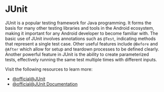 # JUnit

JUnit is a popular testing framework for Java programming. It forms the basis for many other testing libraries and tools in the Android ecosystem, making it important for any Android developer to become familiar with. The basic use of JUnit involves annotations such as `@Test`, indicating methods that represent a single test case. Other useful features include `@Before` and `@After` which allow for setup and teardown processes to be defined clearly. Another powerful feature in JUnit is the ability to create parameterized tests, effectively running the same test multiple times with different inputs.

Visit the following resources to learn more:

- [@official@JUnit](https://junit.org/junit5/)
- [@official@JUnit Documentation](https://junit.org/junit5/docs/current/user-guide/)
